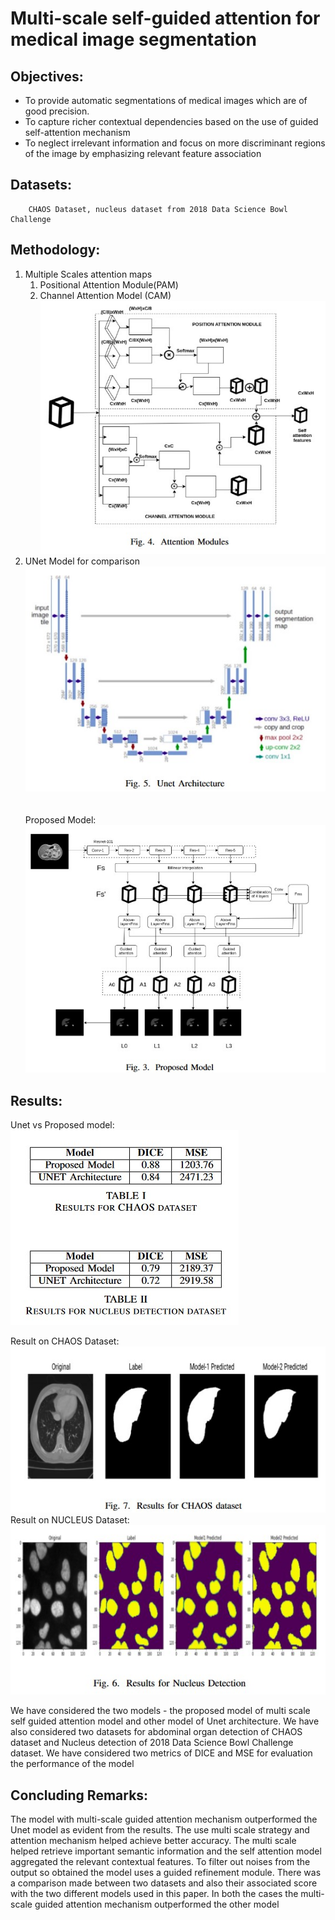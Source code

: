 # Multi-scale self-guided attention for medical image segmentation


## Objectives:<br>
* To provide automatic segmentations of medical images which are of good precision.
* To capture richer contextual dependencies based on the use of guided self-attention mechanism
* To neglect irrelevant information and focus on more discriminant regions of the image by emphasizing relevant feature association


## Datasets:
        CHAOS Dataset, nucleus dataset from 2018 Data Science Bowl Challenge

## Methodology:<br>
1. Multiple Scales attention maps
    1. Positional Attention Module(PAM)<br>
    2. Channel Attention Model (CAM)<br>
  ![img2](/images/model_attention.jpg)<br>
2. UNet Model for comparison<br>
    ![img2](/images/model_unet.jpg)<br>
<br><br>
Proposed Model:<br>
![imageProp](/images/model_proposed.jpg)<br>

## Results:<br>

Unet vs Proposed model:<br>
    ![imag](/images/tab_Res.jpg)<br>

<!--     ![imag](/images/result.png)<br> -->
Result on CHAOS Dataset:<br>
    ![imag2](/images/Res_CHAOS.jpg)<br>
Result on NUCLEUS Dataset:<br>
    ![imag2](/images/Res_nucleus.jpg )<br>
    
We have considered the two models - the proposed model of multi scale self guided attention model and other model of Unet architecture. We have also considered two datasets for abdominal organ detection of CHAOS dataset and Nucleus detection of 2018 Data Science Bowl Challenge dataset. We have considered two metrics of DICE and MSE for evaluation the performance of the model

## Concluding Remarks:<br>
The model with multi-scale guided attention mechanism outperformed the Unet model as evident from the results. The use multi scale strategy and attention mechanism helped achieve better accuracy. The multi scale helped retrieve important semantic information and the self attention model aggregated the relevant contextual features. To filter out noises from the output so obtained the model uses a guided refinement module. There was a comparison made between two datasets and also their associated score with the two different models used in this paper. In both the cases the multi-scale guided attention mechanism outperformed the other model
